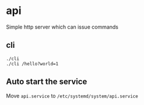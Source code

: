 # api

Simple http server which can issue commands

## cli

```
./cli
./cli /hello?world=1
```

## Auto start the service

Move `api.service` to `/etc/systemd/system/api.service`
